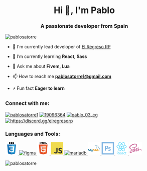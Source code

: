 <h1 align="center">Hi 👋, I'm Pablo</h1>
<h3 align="center">A passionate developer from Spain</h3>

<p align="left"> <img src="https://komarev.com/ghpvc/?username=pablosatorre&label=Profile%20views&color=0e75b6&style=flat" alt="pablosatorre" /> </p>

- 🔭 I'm currently lead developer of [El Regreso RP](https://elregresorp.es/)

- 🌱 I’m currently learning **React, Sass**

- 💬 Ask me about **Fivem, Lua**

- 📫 How to reach me **pablosatorre1@gmail.com**

- ⚡ Fun fact **Eager to learn**

<h3 align="left">Connect with me:</h3>
<p align="left">
<a href="https://twitter.com/pablosatorre1" target="blank"><img align="center" src="https://raw.githubusercontent.com/rahuldkjain/github-profile-readme-generator/master/src/images/icons/Social/twitter.svg" alt="pablosatorre1" height="30" width="40" /></a>
<a href="https://es.stackoverflow.com/users/285151/pablosatorre" target="blank"><img align="center" src="https://raw.githubusercontent.com/rahuldkjain/github-profile-readme-generator/master/src/images/icons/Social/stack-overflow.svg" alt="19096364" height="30" width="40" /></a>
<a href="https://instagram.com/pablo_03_cg" target="blank"><img align="center" src="https://raw.githubusercontent.com/rahuldkjain/github-profile-readme-generator/master/src/images/icons/Social/instagram.svg" alt="pablo_03_cg" height="30" width="40" /></a>
<a href="https://discord.gg/https://discord.gg/elregresorp" target="blank"><img align="center" src="https://raw.githubusercontent.com/rahuldkjain/github-profile-readme-generator/master/src/images/icons/Social/discord.svg" alt="https://discord.gg/elregresorp" height="30" width="40" /></a>
</p>

<h3 align="left">Languages and Tools:</h3>
<p align="left"> <a href="https://www.w3schools.com/css/" target="_blank" rel="noreferrer"> <img src="https://raw.githubusercontent.com/devicons/devicon/master/icons/css3/css3-original-wordmark.svg" alt="css3" width="40" height="40"/> </a> <a href="https://www.figma.com/" target="_blank" rel="noreferrer"> <img src="https://www.vectorlogo.zone/logos/figma/figma-icon.svg" alt="figma" width="40" height="40"/> </a> <a href="https://www.w3.org/html/" target="_blank" rel="noreferrer"> <img src="https://raw.githubusercontent.com/devicons/devicon/master/icons/html5/html5-original-wordmark.svg" alt="html5" width="40" height="40"/> </a> <a href="https://developer.mozilla.org/en-US/docs/Web/JavaScript" target="_blank" rel="noreferrer"> <img src="https://raw.githubusercontent.com/devicons/devicon/master/icons/javascript/javascript-original.svg" alt="javascript" width="40" height="40"/> </a> <a href="https://mariadb.org/" target="_blank" rel="noreferrer"> <img src="https://www.vectorlogo.zone/logos/mariadb/mariadb-icon.svg" alt="mariadb" width="40" height="40"/> </a> <a href="https://www.mysql.com/" target="_blank" rel="noreferrer"> <img src="https://raw.githubusercontent.com/devicons/devicon/master/icons/mysql/mysql-original-wordmark.svg" alt="mysql" width="40" height="40"/> </a> <a href="https://www.photoshop.com/en" target="_blank" rel="noreferrer"> <img src="https://raw.githubusercontent.com/devicons/devicon/master/icons/photoshop/photoshop-line.svg" alt="photoshop" width="40" height="40"/> </a> <a href="https://reactjs.org/" target="_blank" rel="noreferrer"> <img src="https://raw.githubusercontent.com/devicons/devicon/master/icons/react/react-original-wordmark.svg" alt="react" width="40" height="40"/> </a> <a href="https://sass-lang.com" target="_blank" rel="noreferrer"> <img src="https://raw.githubusercontent.com/devicons/devicon/master/icons/sass/sass-original.svg" alt="sass" width="40" height="40"/> </a> </p>

<p><img align="center" src="https://github-readme-stats.vercel.app/api/top-langs?username=pablosatorre&show_icons=true&theme=dark&title_color=1387ec&hide_border=true&locale=en&layout=compact" alt="pablosatorre" /></p>


